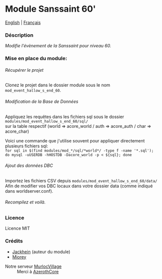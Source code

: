 #  Module Sanssaint 60'

[English](README.md) | [Français](README_FR.md)

### Déscription

*Modifie l'évènement de la Sanssaint pour niveau 60.*

### Mise en place du module:

###### Récupérer le projet

Clonez le projet dans le dossier module sous le nom `mod_event_hallow_s_end_60`.

###### Modification de la Base de Données

Appliquez les requêtes dans les fichiers sql sous le dossier `modules/mod_event_hallow_s_end_60/sql/`\
sur la table respectif (world => acore\_world / auth => acore\_auth / char => acore\_char)

Voici une commande que j'utilise souvent pour appliquer directement plusieurs fichiers sql:\
`for sql in $(find modules/mod_*/sql/*world*/ -type f -name '*.sql'); do mysql -uUSERDB -hHOSTDB -Dacore_world -p < ${sql}; done`

###### Ajout des données DBC

Importez les fichiers CSV depuis `modules/mod_event_hallow_s_end_60/data/`\
Afin de modifier vos DBC locaux dans votre dossier data (comme indiqué dans worldserver.conf).

###### Recompilez et voilà.

### Licence

Licence MIT

### Crédits

* [Jackhein](https://github.com/Jackhein) (auteur du module)
* [Miorey](https://github.com/Miorey/)

Notre serveur [MurlocVillage](https://wotlk.murlocvillage.com/fr/)\
&emsp;&emsp;&ensp;&nbsp;Merci à [AzerothCore](http://azerothcore.org/)